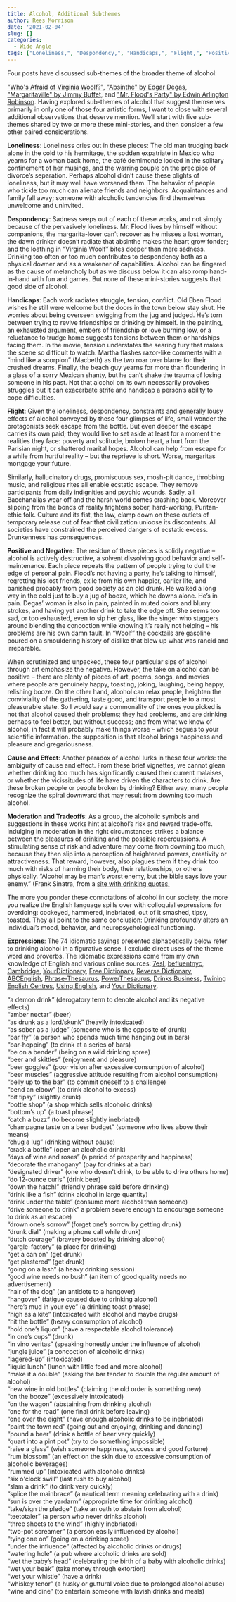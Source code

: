 ```yaml
---
title: Alcohol, Additional Subthemes
author: Rees Morrison
date: '2021-02-04'
slug: []
categories:
  - Wide Angle
tags: ["Loneliness,", "Despondency,", "Handicaps,", "Flight,", "Positive and Negative", "Expressions",]
---
```


Four posts have discussed sub-themes of the broader theme of alcohol:

["Who's Afraid of Virginia Woolf?"](https://themesfromart.com/blog/2021-02-03-alcohol-woolf-nichols/alcoholwoolfnichols/),
["Absinthe" by Edgar Degas](https://themesfromart.com/blog/2021-02-03-alcohol-absinthe-degas/alcoholabsinthedegas/),
["Margaritaville" by Jimmy Buffet](https://themesfromart.com/blog/2021-02-01-alcohol-margaritaville-buffet/alcoholmargarita/), and
["Mr. Flood's Party" by Edwin Arlington Robinson](https://themesfromart.com/post/2021-01-24-alcohol-flood-frost/alcohol/).  Having explored sub-themes of alcohol that suggest themselves primarily in only one of those four artistic forms, I want to close with several additional observations that deserve mention.  We’ll start with five sub-themes shared by two or more these mini-stories, and then consider a few other paired considerations.

<!--more-->

**Loneliness**: Loneliness cries out in these pieces:  The old man trudging back alone in the cold to his hermitage, the sodden expatriate in Mexico who yearns for a woman back home, the café demimonde locked in the solitary confinement of her musings, and the warring couple on the precipice of divorce’s separation.  Perhaps alcohol didn’t cause these plights of loneliness, but it may well have worsened them.  The behavior of people who tickle too much can alienate friends and neighbors. Acquaintances and family fall away; someone with alcoholic tendencies find themselves unwelcome and uninvited.

**Despondency**:  Sadness seeps out of each of these works, and not simply because of the pervasively loneliness.  Mr. Flood lives by himself without companions, the margarita-lover can’t recover as he misses a lost woman, the dawn drinker doesn’t radiate that absinthe makes the heart grow fonder; and the loathing in “Virginia Woolf” bites deeper than mere sadness. Drinking too often or too much contributes to despondency both as a physical downer and as a weakener of capabilities.  Alcohol can be fingered as the cause of melancholy but as we discuss below it can also romp hand-in-hand with fun and games.  But none of these mini-stories suggests that good side of alcohol.

**Handicaps**:  Each work radiates struggle, tension, conflict.  Old Eben Flood wishes he still were welcome but the doors in the town below stay shut. He worries about being overseen swigging from the jug and judged. He’s torn between trying to revive friendships or drinking by himself. In the painting, an exhausted argument, embers of friendship or love burning low, or a reluctance to trudge home suggests tensions between them or hardships facing them. In the movie, tension understates the searing fury that makes the scene so difficult to watch. Martha flashes razor-like comments with a “mind like a scorpion” (Macbeth) as the two roar over blame for their crushed dreams. Finally, the beach guy yearns for more than floundering in a glass of a sorry Mexican shanty, but he can’t shake the trauma of losing someone in his past.  Not that alcohol on its own necessarily provokes struggles but it can exacerbate strife and handicap a person’s ability to cope difficulties. 

**Flight**: Given the loneliness, despondency, constraints and generally lousy effects of alcohol conveyed by these four glimpses of life, small wonder the protagonists seek escape from the bottle.  But even deeper the escape carries its own paid; they would like to set aside at least for a moment the realities they face: poverty and solitude, broken heart, a hurt from the Parisian night, or shattered marital hopes.   Alcohol can help from escape for a while from  hurtful reality – but the reprieve is short.   Worse, margaritas mortgage your future.

Similarly, hallucinatory drugs, promiscuous sex, mosh-pit dance, throbbing music, and religious rites all enable ecstatic escape.  They remove participants from daily indignities and psychic wounds.  Sadly, all Bacchanalias wear off and the harsh world comes crashing back.  Moreover slipping from the bonds of reality frightens sober, hard-working, Puritan-ethic folk.  Culture and its fist, the law, clamp down on these outlets of temporary release out of fear that civilization unloose its discontents.  All societies have constrained the perceived dangers of ecstatic excess.  Drunkenness has consequences.

**Positive and Negative**: The residue of these pieces is solidly negative – alcohol is actively destructive, a solvent dissolving good behavior and self-maintenance.  Each piece repeats the pattern of people trying to dull the edge of personal pain. Flood’s not having a party, he’s talking to himself, regretting his lost friends, exile from his own happier, earlier life, and banished probably from good society as an old drunk. He walked a long way in the cold just to buy a jug of booze, which he downs alone. He’s in pain.  Degas’ woman is also in pain, painted in muted colors and blurry strokes, and having yet another drink to take the edge off.  She seems too sad, or too exhausted, even to sip her glass, like  the singer who staggers around blending the concoction while knowing it’s really not helping – his problems are his own damn fault.  In “Woolf” the cocktails are gasoline poured on a smouldering history of dislike that blew up what was rancid and irreparable. 

When scrutinized and unpacked, these four particular sips of alcohol through art emphasize the negative.  However, the take on alcohol can be positive – there are plenty of pieces of art, poems, songs, and movies where people are genuinely happy, toasting, joking, laughing, being happy, relishing booze. On the other hand, alcohol can relax people, heighten the conviviality of the gathering, taste good, and transport people to a most pleasurable state. So I would say a commonality of the ones you picked is not that alcohol caused their problems; they had problems, and are drinking perhaps to feel better, but without success; and from what we know of alcohol, in fact it will probably make things worse – which segues to your scientific information.  the supposition is that alcohol brings happiness and pleasure and gregariousness.

**Cause and Effect**:  Another paradox of alcohol lurks in these four works: the ambiguity of cause and effect. From these brief vignettes, we cannot glean whether drinking too much has significantly caused their current malaises, or whether the vicissitudes of life have driven the characters to drink. Are these broken people or people broken by drinking?  Either way, many people recognize the spiral downward that may result from downing too much alcohol. 

**Moderation and Tradeoffs**: As a group, the alcoholic symbols and suggestions in these works hint at  alcohol’s risk and reward trade-offs. Indulging in moderation in the right circumstances strikes a balance between the pleasures of drinking and the possible repercussions.  A stimulating sense of risk and adventure may come from downing too much, because they then slip into a perception of heightened powers, creativity or attractiveness. That reward, however, also plagues them if they drink too much with risks of harming their body, their relationships, or others physically. “Alcohol may be man’s worst enemy, but the bible says love your enemy.” (Frank Sinatra, from a [site with drinking quotes.](https://drinkade.com/blogs/news/35-famous-drinking-quotes)

The more you ponder these connotations of alcohol in our society, the more you realize the English language spills over with colloquial expressions for overdoing: cockeyed, hammered, inebriated, out of it smashed, tipsy, toasted.  They all point to the same conclusion:  Drinking profoundly alters an individual’s mood, behavior, and neuropsychological functioning. 

**Expressions**: The 74 idiomatic sayings presented alphabetically below refer to drinking alcohol in a figurative sense. I exclude direct uses of the theme word and proverbs. The idiomatic expressions come from my own knowledge of English and various online sources: [7esl](https://7esl.com/drinking-idioms/), [befluentnyc](https://befluentnyc.tumblr.com/post/91265393607/some-idioms-and-expressions-related-to-drinking), [Cambridge](Https://dictionary.cambridge.org/topics/drink/drinking-alcohol/), [YourDictionary](https://grammar.yourdictionary.com/slang/popular-slang-getting-drunk-today-history), [Free Dictionary](https://idioms.thefreedictionary.com/), [Reverse Dictionary](https://reversedictionary.org/wordsfor/alcohol), [ABCEnglish](https://www.abcenglish.nl/english-phrases-when-drinking-alcohol/), [Phrase-Thesaurus](https://www.phrases.org.uk/phrase-thesaurus/related/drink.html), [PowerThesaurus](https://www.powerthesaurus.org/drink_alcohol/synonyms), [Drinks Business](https://www.thedrinksbusiness.com/2015/01/top-10-drinking-phrases-and-their-origins/), [Twining English Centres](https://www.twinenglishcentres.com/blog/14-drink-idioms), [Using English](https://www.usingenglish.com/reference/idioms/cat/7.html), and [Your Dictionary](https://www.yourdictionary.com/hangover). 

“a demon drink” (derogatory term to denote alcohol and its negative effects)  
“amber nectar” (beer)  
“as drunk as a lord/skunk” (heavily intoxicated)  
“as sober as a judge” (someone who is the opposite of drunk)  
“bar fly” (a person who spends much time hanging out in bars)  
“bar-hopping” (to drink at a series of bars)  
“be on a bender” (being on a wild drinking spree)  
“beer and skittles” (enjoyment and pleasure)  
“beer goggles” (poor vision after excessive consumption of alcohol)  
“beer muscles” (aggressive attitude resulting from alcohol consumption)  
“belly up to the bar” (to commit oneself to a challenge)  
“bend an elbow” (to drink alcohol to excess)  
“bit tipsy” (slightly drunk)  
“bottle shop” (a shop which sells alcoholic drinks)  
“bottom’s up” (a toast phrase)  
“catch a buzz” (to become slightly inebriated)  
“champagne taste on a beer budget” (someone who lives above their means)  
“chug a lug” (drinking without pause)  
“crack a bottle” (open an alcoholic drink)  
“days of wine and roses” (a period of prosperity and happiness)  
“decorate the mahogany” (pay for drinks at a bar)  
“designated driver” (one who doesn't drink, to be able to drive others home)  
“do 12-ounce curls” (drink beer)  
“down the hatch!” (friendly phrase said before drinking)  
“drink like a fish” (drink alcohol in large quantity)  
“drink under the table” (consume more alcohol than someone)  
“drive someone to drink” a problem severe enough to encourage someone to drink as an escape)  
“drown one’s sorrow” (forget one’s sorrow by getting drunk)  
“drunk dial” (making a phone call while drunk)  
“dutch courage” (bravery boosted by drinking alcohol)  
“gargle-factory” (a place for drinking)  
“get a can on” (get drunk)  
“get plastered” (get drunk)  
“going on a lash” (a heavy drinking session)  
“good wine needs no bush” (an item of good quality needs no advertisement)  
“hair of the dog” (an antidote to a hangover)  
“hangover” (fatigue caused due to drinking alcohol)  
“here’s mud in your eye” (a drinking toast phrase)  
“high as a kite” (intoxicated with alcohol and maybe drugs)  
“hit the bottle” (heavy consumption of alcohol)  
“hold one’s liquor” (have a respectable alcohol tolerance)  
“in one’s cups” (drunk)  
“in vino veritas” (speaking honestly under the influence of alcohol)  
“jungle juice” (a concoction of alcoholic drinks)  
“lagered-up” (intoxicated)  
“liquid lunch” (lunch with little food and more alcohol)  
“make it a double” (asking the bar tender to double the regular amount of alcohol)  
“new wine in old bottles” (claiming the old order is something new)  
“on the booze” (excessively intoxicated)  
“on the wagon” (abstaining from drinking alcohol)  
“one for the road” (one final drink before leaving)  
“one over the eight” (have enough alcoholic drinks to be inebriated)  
“paint the town red” (going out and enjoying, drinking and dancing)  
“pound a beer” (drink a bottle of beer very quickly)  
“quart into a pint pot” (try to do something impossible)  
“raise a glass” (wish someone happiness, success and good fortune)  
“rum blossom” (an effect on the skin due to excessive consumption of alcoholic beverages)  
“rummed up” (intoxicated with alcoholic drinks)  
“six o'clock swill” (last rush to buy alcohol)  
“slam a drink” (to drink very quickly)  
“splice the mainbrace” (a nautical term meaning celebrating with a drink)  
“sun is over the yardarm” (appropriate time for drinking alcohol)  
“take/sign the pledge” (take an oath to abstain from alcohol)  
“teetotaler” (a person who never drinks alcohol)  
“three sheets to the wind” (highly inebriated)  
“two-pot screamer” (a person easily influenced by alcohol)  
“tying one on” (going on a drinking spree)  
“under the influence” (affected by alcoholic drinks or drugs)  
“watering hole” (a pub where alcoholic drinks are sold)  
“wet the baby’s head” (celebrating the birth of a baby with alcoholic drinks)  
“wet your beak” (take money through extortion)  
“wet your whistle” (have a drink)  
“whiskey tenor” (a husky or guttural voice due to prolonged alcohol abuse)  
“wine and dine” (to entertain someone with lavish drinks and meals)  